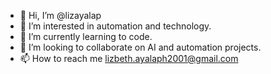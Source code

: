 - 👋 Hi, I’m @lizayalap
- 👀 I’m interested in automation and technology.
- 🌱 I’m currently learning to code.
- 💞️ I’m looking to collaborate on AI and automation projects.
- 📫 How to reach me lizbeth.ayalaph2001@gmail.com

<!---
lizayalap/lizayalap is a ✨ special ✨ repository because its `README.md` (this file) appears on your GitHub profile.
You can click the Preview link to take a look at your changes.
--->
